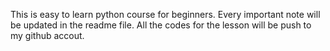 This is easy to learn python course for beginners.
Every important note will be updated in the readme file.
All the codes for the lesson will be push to my github accout.
